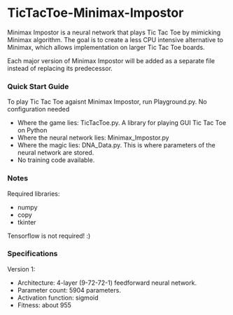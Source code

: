 # TicTacToe-Minimax-Impostor

Minimax Impostor is a neural network that plays Tic Tac Toe by mimicking Minimax algorithm. The goal is to create a less CPU intensive alternative to Minimax, which allows implementation on larger Tic Tac Toe boards.

Each major version of Minimax Impostor will be added as a separate file instead of replacing its predecessor.

### Quick Start Guide

To play Tic Tac Toe agaisnt Minimax Impostor, run Playground.py. No configuration needed

- Where the game lies: TicTacToe.py. A library for playing GUI Tic Tac Toe on Python
- Where the neural network lies: Minimax_Impostor.py
- Where the magic lies: DNA_Data.py. This is where parameters of the neural network are stored.
- No training code available. 

### Notes

Required libraries:
- numpy
- copy 
- tkinter

Tensorflow is not required! :)

### Specifications

Version 1:

- Architecture: 4-layer (9-72-72-1) feedforward neural network.
- Parameter count: 5904 parameters.
- Activation function: sigmoid
- Fitness: about 955

